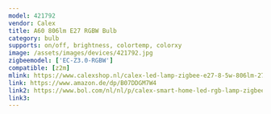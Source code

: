 ```yaml
---
model: 421792
vendor: Calex
title: A60 806lm E27 RGBW Bulb
category: bulb
supports: on/off, brightness, colortemp, colorxy
image: /assets/images/devices/421792.jpg
zigbeemodel: ['EC-Z3.0-RGBW']
compatible: [z2m]
mlink: https://www.calexshop.nl/calex-led-lamp-zigbee-e27-8-5w-806lm-2700k-rgb-240v.html
link: https://www.amazon.de/dp/B07DDGM7W4
link2: https://www.bol.com/nl/nl/p/calex-smart-home-led-rgb-lamp-zigbee/9200000095304625/
link3: 
---
```


